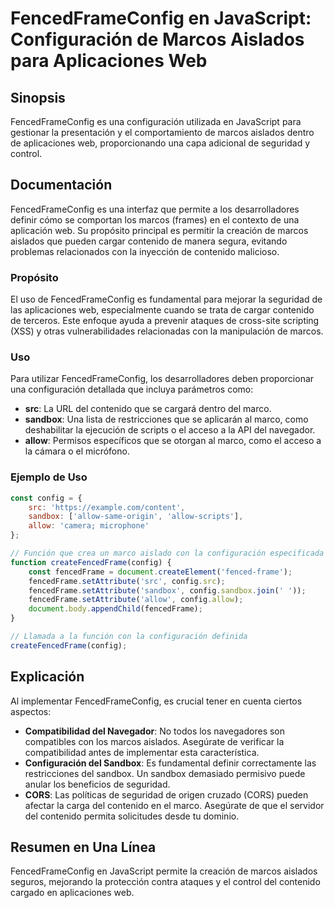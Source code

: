 <!--
Meta Description: # FencedFrameConfig en JavaScript: Configuración de Marcos Aislados para Aplicaciones Web ## Sinopsis FencedFrameConfig es una configuración utilizada...
Meta Keywords: del, que, fencedframeconfig, marcos, una
-->

# FencedFrameConfig en JavaScript: Configuración de Marcos Aislados para Aplicaciones Web

## Sinopsis
FencedFrameConfig es una configuración utilizada en JavaScript para gestionar la presentación y el comportamiento de marcos aislados dentro de aplicaciones web, proporcionando una capa adicional de seguridad y control.

## Documentación
FencedFrameConfig es una interfaz que permite a los desarrolladores definir cómo se comportan los marcos (frames) en el contexto de una aplicación web. Su propósito principal es permitir la creación de marcos aislados que pueden cargar contenido de manera segura, evitando problemas relacionados con la inyección de contenido malicioso.

### Propósito
El uso de FencedFrameConfig es fundamental para mejorar la seguridad de las aplicaciones web, especialmente cuando se trata de cargar contenido de terceros. Este enfoque ayuda a prevenir ataques de cross-site scripting (XSS) y otras vulnerabilidades relacionadas con la manipulación de marcos.

### Uso
Para utilizar FencedFrameConfig, los desarrolladores deben proporcionar una configuración detallada que incluya parámetros como:
- **src**: La URL del contenido que se cargará dentro del marco.
- **sandbox**: Una lista de restricciones que se aplicarán al marco, como deshabilitar la ejecución de scripts o el acceso a la API del navegador.
- **allow**: Permisos específicos que se otorgan al marco, como el acceso a la cámara o el micrófono.

### Ejemplo de Uso
```javascript
const config = {
    src: 'https://example.com/content',
    sandbox: ['allow-same-origin', 'allow-scripts'],
    allow: 'camera; microphone'
};

// Función que crea un marco aislado con la configuración especificada
function createFencedFrame(config) {
    const fencedFrame = document.createElement('fenced-frame');
    fencedFrame.setAttribute('src', config.src);
    fencedFrame.setAttribute('sandbox', config.sandbox.join(' '));
    fencedFrame.setAttribute('allow', config.allow);
    document.body.appendChild(fencedFrame);
}

// Llamada a la función con la configuración definida
createFencedFrame(config);
```

## Explicación
Al implementar FencedFrameConfig, es crucial tener en cuenta ciertos aspectos:
- **Compatibilidad del Navegador**: No todos los navegadores son compatibles con los marcos aislados. Asegúrate de verificar la compatibilidad antes de implementar esta característica.
- **Configuración del Sandbox**: Es fundamental definir correctamente las restricciones del sandbox. Un sandbox demasiado permisivo puede anular los beneficios de seguridad.
- **CORS**: Las políticas de seguridad de origen cruzado (CORS) pueden afectar la carga del contenido en el marco. Asegúrate de que el servidor del contenido permita solicitudes desde tu dominio.

## Resumen en Una Línea
FencedFrameConfig en JavaScript permite la creación de marcos aislados seguros, mejorando la protección contra ataques y el control del contenido cargado en aplicaciones web.